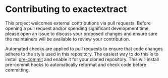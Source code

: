 # Contributing to exactextract

This project welcomes external contributions via pull requests. Before opening
a pull request and/or spending significant development time, please open an
issue to discuss your proposed changes and ensure sure the maintainers will be
available to review your contribution.

Automated checks are applied to pull requests to ensure that code changes
adhere to the style used in this repository. The easiest way to do this
is to install [pre-commit](https://pre-commit.com/) and enable it for your
cloned repository. This will install pre-commit hooks to automatically
reformat and check code before committing.
